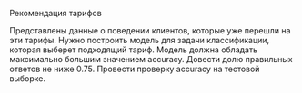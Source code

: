 Рекомендация тарифов

Представлены данные о поведении клиентов, которые уже перешли на эти тарифы. Нужно построить модель для задачи классификации, которая выберет подходящий тариф. Модель должна обладать максимально большим значением accuracy. Довести долю правильных ответов не ниже 0.75. Провести проверку accuracy на тестовой выборке.

